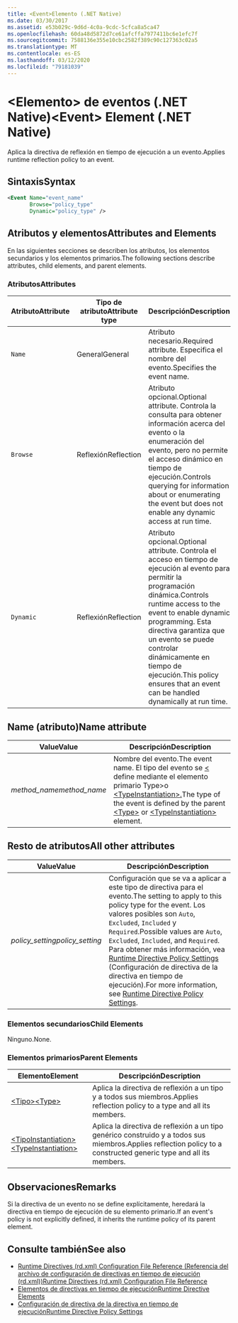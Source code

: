 ```yaml
---
title: <Event>Elemento (.NET Native)
ms.date: 03/30/2017
ms.assetid: e53b029c-9d6d-4c0a-9cdc-5cfca8a5ca47
ms.openlocfilehash: 60da48d5872d7ce61afcffa7977411bc6e1efc7f
ms.sourcegitcommit: 7588136e355e10cbc2582f389c90c127363c02a5
ms.translationtype: MT
ms.contentlocale: es-ES
ms.lasthandoff: 03/12/2020
ms.locfileid: "79181039"
---
```

# <a name="event-element-net-native"></a><span data-ttu-id="a1dea-102">\<Elemento> de eventos (.NET Native)</span><span class="sxs-lookup"><span data-stu-id="a1dea-102">\<Event> Element (.NET Native)</span></span>
<span data-ttu-id="a1dea-103">Aplica la directiva de reflexión en tiempo de ejecución a un evento.</span><span class="sxs-lookup"><span data-stu-id="a1dea-103">Applies runtime reflection policy to an event.</span></span>  
  
## <a name="syntax"></a><span data-ttu-id="a1dea-104">Sintaxis</span><span class="sxs-lookup"><span data-stu-id="a1dea-104">Syntax</span></span>  
  
```xml  
<Event Name="event_name"
       Browse="policy_type"
       Dynamic="policy_type" />  
```  
  
## <a name="attributes-and-elements"></a><span data-ttu-id="a1dea-105">Atributos y elementos</span><span class="sxs-lookup"><span data-stu-id="a1dea-105">Attributes and Elements</span></span>  
 <span data-ttu-id="a1dea-106">En las siguientes secciones se describen los atributos, los elementos secundarios y los elementos primarios.</span><span class="sxs-lookup"><span data-stu-id="a1dea-106">The following sections describe attributes, child elements, and parent elements.</span></span>  
  
### <a name="attributes"></a><span data-ttu-id="a1dea-107">Atributos</span><span class="sxs-lookup"><span data-stu-id="a1dea-107">Attributes</span></span>  
  
|<span data-ttu-id="a1dea-108">Atributo</span><span class="sxs-lookup"><span data-stu-id="a1dea-108">Attribute</span></span>|<span data-ttu-id="a1dea-109">Tipo de atributo</span><span class="sxs-lookup"><span data-stu-id="a1dea-109">Attribute type</span></span>|<span data-ttu-id="a1dea-110">Descripción</span><span class="sxs-lookup"><span data-stu-id="a1dea-110">Description</span></span>|  
|---------------|--------------------|-----------------|  
|`Name`|<span data-ttu-id="a1dea-111">General</span><span class="sxs-lookup"><span data-stu-id="a1dea-111">General</span></span>|<span data-ttu-id="a1dea-112">Atributo necesario.</span><span class="sxs-lookup"><span data-stu-id="a1dea-112">Required attribute.</span></span> <span data-ttu-id="a1dea-113">Especifica el nombre del evento.</span><span class="sxs-lookup"><span data-stu-id="a1dea-113">Specifies the event name.</span></span>|  
|`Browse`|<span data-ttu-id="a1dea-114">Reflexión</span><span class="sxs-lookup"><span data-stu-id="a1dea-114">Reflection</span></span>|<span data-ttu-id="a1dea-115">Atributo opcional.</span><span class="sxs-lookup"><span data-stu-id="a1dea-115">Optional attribute.</span></span> <span data-ttu-id="a1dea-116">Controla la consulta para obtener información acerca del evento o la enumeración del evento, pero no permite el acceso dinámico en tiempo de ejecución.</span><span class="sxs-lookup"><span data-stu-id="a1dea-116">Controls querying for information about or enumerating the event but does not enable any dynamic access at run time.</span></span>|  
|`Dynamic`|<span data-ttu-id="a1dea-117">Reflexión</span><span class="sxs-lookup"><span data-stu-id="a1dea-117">Reflection</span></span>|<span data-ttu-id="a1dea-118">Atributo opcional.</span><span class="sxs-lookup"><span data-stu-id="a1dea-118">Optional attribute.</span></span> <span data-ttu-id="a1dea-119">Controla el acceso en tiempo de ejecución al evento para permitir la programación dinámica.</span><span class="sxs-lookup"><span data-stu-id="a1dea-119">Controls runtime access to the event to enable dynamic programming.</span></span> <span data-ttu-id="a1dea-120">Esta directiva garantiza que un evento se puede controlar dinámicamente en tiempo de ejecución.</span><span class="sxs-lookup"><span data-stu-id="a1dea-120">This policy ensures that an event can be handled dynamically at run time.</span></span>|  
  
## <a name="name-attribute"></a><span data-ttu-id="a1dea-121">Name (atributo)</span><span class="sxs-lookup"><span data-stu-id="a1dea-121">Name attribute</span></span>  
  
|<span data-ttu-id="a1dea-122">Value</span><span class="sxs-lookup"><span data-stu-id="a1dea-122">Value</span></span>|<span data-ttu-id="a1dea-123">Descripción</span><span class="sxs-lookup"><span data-stu-id="a1dea-123">Description</span></span>|  
|-----------|-----------------|  
|<span data-ttu-id="a1dea-124">*method_name*</span><span class="sxs-lookup"><span data-stu-id="a1dea-124">*method_name*</span></span>|<span data-ttu-id="a1dea-125">Nombre del evento.</span><span class="sxs-lookup"><span data-stu-id="a1dea-125">The event name.</span></span> <span data-ttu-id="a1dea-126">El tipo del evento se [ \<](type-element-net-native.md) define mediante el elemento primario Type>o [ \<TypeInstantiation>.](typeinstantiation-element-net-native.md)</span><span class="sxs-lookup"><span data-stu-id="a1dea-126">The type of the event is defined by the parent [\<Type>](type-element-net-native.md) or [\<TypeInstantiation>](typeinstantiation-element-net-native.md) element.</span></span>|  
  
## <a name="all-other-attributes"></a><span data-ttu-id="a1dea-127">Resto de atributos</span><span class="sxs-lookup"><span data-stu-id="a1dea-127">All other attributes</span></span>  
  
|<span data-ttu-id="a1dea-128">Value</span><span class="sxs-lookup"><span data-stu-id="a1dea-128">Value</span></span>|<span data-ttu-id="a1dea-129">Descripción</span><span class="sxs-lookup"><span data-stu-id="a1dea-129">Description</span></span>|  
|-----------|-----------------|  
|<span data-ttu-id="a1dea-130">*policy_setting*</span><span class="sxs-lookup"><span data-stu-id="a1dea-130">*policy_setting*</span></span>|<span data-ttu-id="a1dea-131">Configuración que se va a aplicar a este tipo de directiva para el evento.</span><span class="sxs-lookup"><span data-stu-id="a1dea-131">The setting to apply to this policy type for the event.</span></span> <span data-ttu-id="a1dea-132">Los valores posibles son `Auto`, `Excluded`, `Included` y `Required`.</span><span class="sxs-lookup"><span data-stu-id="a1dea-132">Possible values are `Auto`, `Excluded`, `Included`, and `Required`.</span></span> <span data-ttu-id="a1dea-133">Para obtener más información, vea [Runtime Directive Policy Settings](runtime-directive-policy-settings.md) (Configuración de directiva de la directiva en tiempo de ejecución).</span><span class="sxs-lookup"><span data-stu-id="a1dea-133">For more information, see [Runtime Directive Policy Settings](runtime-directive-policy-settings.md).</span></span>|  
  
### <a name="child-elements"></a><span data-ttu-id="a1dea-134">Elementos secundarios</span><span class="sxs-lookup"><span data-stu-id="a1dea-134">Child Elements</span></span>  
 <span data-ttu-id="a1dea-135">Ninguno.</span><span class="sxs-lookup"><span data-stu-id="a1dea-135">None.</span></span>  
  
### <a name="parent-elements"></a><span data-ttu-id="a1dea-136">Elementos primarios</span><span class="sxs-lookup"><span data-stu-id="a1dea-136">Parent Elements</span></span>  
  
|<span data-ttu-id="a1dea-137">Elemento</span><span class="sxs-lookup"><span data-stu-id="a1dea-137">Element</span></span>|<span data-ttu-id="a1dea-138">Descripción</span><span class="sxs-lookup"><span data-stu-id="a1dea-138">Description</span></span>|  
|-------------|-----------------|  
|[<span data-ttu-id="a1dea-139">\<Tipo></span><span class="sxs-lookup"><span data-stu-id="a1dea-139">\<Type></span></span>](type-element-net-native.md)|<span data-ttu-id="a1dea-140">Aplica la directiva de reflexión a un tipo y a todos sus miembros.</span><span class="sxs-lookup"><span data-stu-id="a1dea-140">Applies reflection policy to a type and all its members.</span></span>|  
|[<span data-ttu-id="a1dea-141">\<TipoInstantiation></span><span class="sxs-lookup"><span data-stu-id="a1dea-141">\<TypeInstantiation></span></span>](typeinstantiation-element-net-native.md)|<span data-ttu-id="a1dea-142">Aplica la directiva de reflexión a un tipo genérico construido y a todos sus miembros.</span><span class="sxs-lookup"><span data-stu-id="a1dea-142">Applies reflection policy to a constructed generic type and all its members.</span></span>|  
  
## <a name="remarks"></a><span data-ttu-id="a1dea-143">Observaciones</span><span class="sxs-lookup"><span data-stu-id="a1dea-143">Remarks</span></span>  
 <span data-ttu-id="a1dea-144">Si la directiva de un evento no se define explícitamente, heredará la directiva en tiempo de ejecución de su elemento primario.</span><span class="sxs-lookup"><span data-stu-id="a1dea-144">If an event's policy is not explicitly defined, it inherits the runtime policy of its parent element.</span></span>  
  
## <a name="see-also"></a><span data-ttu-id="a1dea-145">Consulte también</span><span class="sxs-lookup"><span data-stu-id="a1dea-145">See also</span></span>

- [<span data-ttu-id="a1dea-146">Runtime Directives (rd.xml) Configuration File Reference (Referencia del archivo de configuración de directivas en tiempo de ejecución (rd.xml))</span><span class="sxs-lookup"><span data-stu-id="a1dea-146">Runtime Directives (rd.xml) Configuration File Reference</span></span>](runtime-directives-rd-xml-configuration-file-reference.md)
- [<span data-ttu-id="a1dea-147">Elementos de directivas en tiempo de ejecución</span><span class="sxs-lookup"><span data-stu-id="a1dea-147">Runtime Directive Elements</span></span>](runtime-directive-elements.md)
- [<span data-ttu-id="a1dea-148">Configuración de directiva de la directiva en tiempo de ejecución</span><span class="sxs-lookup"><span data-stu-id="a1dea-148">Runtime Directive Policy Settings</span></span>](runtime-directive-policy-settings.md)
